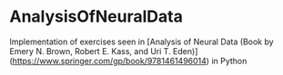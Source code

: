# AnalysisOfNeuralData

Implementation of exercises seen in [Analysis of Neural Data (Book by Emery N. Brown, Robert E. Kass, and Uri T. Eden)] (https://www.springer.com/gp/book/9781461496014) in Python
